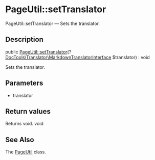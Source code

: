 PageUtil::setTranslator
================

PageUtil::setTranslator — Sets the translator.

Description
---------------


public [PageUtil::setTranslator](https://github.com/lingtalfi/DocTools/blob/master/doc/api/DocTools/Page/PageUtil/setTranslator.md)(?[DocTools\Translator\MarkdownTranslatorInterface](https://github.com/lingtalfi/DocTools/blob/master/doc/api/DocTools/Translator/MarkdownTranslatorInterface.md) $translator) : void




Sets the translator.




Parameters
--------------

- translator
    

Return values
----------------

Returns void.
void








See Also
-----------

The [PageUtil](https://github.com/lingtalfi/DocTools/blob/master/doc/api/DocTools/Page/PageUtil.md) class.
